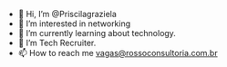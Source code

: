 - 👋 Hi, I’m @Priscilagraziela
- 👀 I’m interested in networking
- 🌱 I’m currently learning about technology.
- 💞️ I’m Tech Recruiter.
- 📫 How to reach me vagas@rossoconsultoria.com.br

<!---
Priscilagraziela/Priscilagraziela is a ✨ special ✨ repository because its `README.md` (this file) appears on your GitHub profile.
You can click the Preview link to take a look at your changes.
--->
